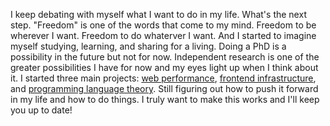 I keep debating with myself what I want to do in my life. What's the next step. "Freedom" is one of the words that come to my mind. Freedom to be wherever I want. Freedom to do whaterver I want. And I started to imagine myself studying, learning, and sharing for a living. Doing a PhD is a possibility in the future but not for now. Independent research is one of the greater possibilities I have for now and my eyes light up when I think about it. I started three main projects: <a href="https://github.com/imteekay/web-performance-research">web performance</a>, <a href="https://github.com/imteekay/frontend-infrastructure">frontend infrastructure</a>, and <a href="https://github.com/imteekay/programming-language-theory">programming language theory</a>. Still figuring out how to push it forward in my life and how to do things. I truly want to make this works and I'll keep you up to date!
